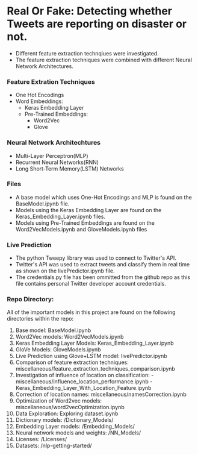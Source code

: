 # Real Or Fake: Detecting whether Tweets are reporting on disaster or not.

- Different feature extraction technqiues were investigated.
- The feature extraction techniques were combined with different Neural Network Architectures.

### Feature Extration Techniques

- One Hot Encodings
- Word Embeddings:
  - Keras Embedding Layer
  - Pre-Trained Embeddings:
    - Word2Vec
    - Glove

### Neural Network Architechtures

- Multi-Layer Perceptron(MLP)
- Recurrent Neural Networks(RNN)
- Long Short-Term Memory(LSTM) Networks

### Files

- A base model which uses One-Hot Encodings and MLP is found on the BaseModel.ipynb file.
- Models using the Keras Embedding Layer are found on the Keras_Embedding_Layer.ipynb files.
- Models using Pre-Trained Embeddings are found on the Word2VecModels.ipynb and GloveModels.ipynb files

### Live Prediction

- The python Tweepy library was used to connect to Twitter's API.
- Twitter's API was used to extract tweets and classify them in real time as shown on the livePredictor.ipynb file.
- The credentials.py file has been ommitted from the github repo as this file contains personal Twitter developer account credentials.

### Repo Directory:

All of the important models in this project are found on the following directories within the repo:

1. Base model: BaseModel.ipynb
2. Word2Vec models: Word2VecModels.ipynb
3. Keras Embedding Layer Models: Keras_Embedding_Layer.ipynb
4. GloVe Models: GloveModels.ipynb
5. Live Prediction using Glove+LSTM model: livePredictor.ipynb 
6. Comparison of feature extraction techniques: miscellaneous/feature_extraction_techniques_comparison.ipynb
7. Investigation of influence of location on classification: 
            - miscellaneous/influence_location_performance.ipynb
            - Keras_Embedding_Layer_With_Location_Feature.ipynb
8. Correction of location names: miscellaneous/namesCorrection.ipynb
9. Optimization of Word2vec models: miscellaneous/word2vecOptimization.ipynb
10. Data Exploration: Exploring dataset.ipynb
11. Dictionary models: /Dictionary_Models/
12. Embedding Layer models: /Embedding_Models/
13. Neural network models and weights: /NN_Models/
14. Licenses: /Licenses/
15. Datasets: /nlp-getting-started/
